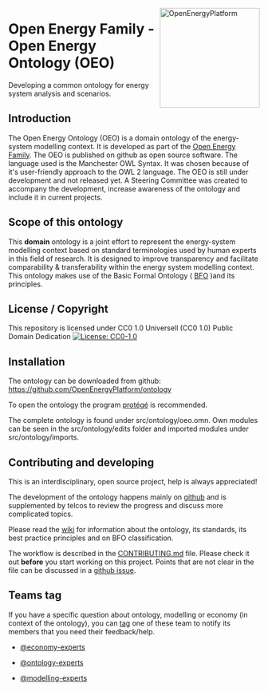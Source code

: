 ﻿<a href="http://oep.iks.cs.ovgu.de/"><img align="right" width="200" height="200" src="https://avatars2.githubusercontent.com/u/37101913?s=400&u=9b593cfdb6048a05ea6e72d333169a65e7c922be&v=4" alt="OpenEnergyPlatform"></a>

# Open Energy Family - Open Energy Ontology (OEO)

Developing a common ontology for energy system analysis and scenarios.

## Introduction

The Open Energy Ontology (OEO) is a domain ontology of the energy-system modelling context. It is developed as part of the [Open Energy Family](https://github.com/OpenEnergyPlatform). The OEO is published on github as open source software. The language used is the Manchester OWL Syntax. It was chosen because of it's user-friendly approach to the OWL 2 language. The OEO is still under development and not released yet. A Steering Committee was created to accompany the development, increase awareness of the ontology and include it in current projects.

## Scope of this ontology

This **domain** ontology is a joint effort to represent the energy-system modelling context based on standard terminologies used by human experts in this field of research. It is designed to improve transparency and facilitate comparability & transferability within the energy system modelling context. This ontology makes use of the Basic Formal Ontology ( [BFO](https://github.com/OpenEnergyPlatform/ontology/wiki) )and its principles.

## License / Copyright

This repository is licensed under CC0 1.0 Universell (CC0 1.0) Public Domain Dedication
[![License: CC0-1.0](https://img.shields.io/badge/License-CC0%201.0-lightgrey.svg)](http://creativecommons.org/publicdomain/zero/1.0/)

## Installation

The ontology can be downloaded from github: https://github.com/OpenEnergyPlatform/ontology

To open the ontology the program [protégé](https://protege.stanford.edu/) is recommended.

The complete ontology is found under src/ontology/oeo.omn. Own modules can be seen in the src/ontology/edits folder and imported modules under src/ontology/imports.

## Contributing and developing
This is an interdisciplinary, open source project, help is always appreciated! 

The development of the ontology happens mainly on [github](https://github.com/OpenEnergyPlatform/ontology) and is supplemented by telcos to review the progress and discuss more complicated topics. 

Please read the [wiki](https://github.com/OpenEnergyPlatform/ontology/wiki) for information about the ontology, its standards, its best practice principles and on BFO classification.
 
The workflow is described in the [CONTRIBUTING.md](https://github.com/OpenEnergyPlatform/ontology/blob/dev/CONTRIBUTING.md) file. Please check it out **before** you start working on this project. Points that are not clear in the file can be discussed in a [github issue](https://github.com/OpenEnergyPlatform/ontology/issues/new/choose).

## Teams tag

If you have a specific question about ontology, modelling or economy (in context of the ontology), you can [tag](https://github.com/OmahaGirlsWhoCode/OmahaGirlsWhoCode/wiki/How-to-tag-someone-in-a-pull-request) one of these team to notify its members that you need their feedback/help.

- [@economy-experts](https://github.com/orgs/OpenEnergyPlatform/teams/economy-experts)

- [@ontology-experts](https://github.com/orgs/OpenEnergyPlatform/teams/ontology-experts)

- [@modelling-experts](https://github.com/orgs/OpenEnergyPlatform/teams/modelling-experts)
